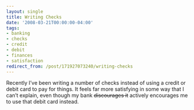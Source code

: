 ```yaml
---
layout: single
title: Writing Checks
date: '2008-03-21T00:00:00-04:00'
tags:
- banking
- checks
- credit
- debit
- finances
- satisfaction
redirect_from: /post/171927073240/writing-checks
---
```

Recently I&rsquo;ve been writing a number of checks instead of using a credit or debit card to pay for things. It feels far more satisfying in some way that I can&rsquo;t explain, even though my bank <strike>discourages it</strike> actively encourages me to use that debit card instead.
